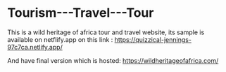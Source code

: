 # Tourism---Travel---Tour

This is a wild heritage of africa tour and travel website, its sample is available on netflify.app 
on this link : 
https://quizzical-jennings-97c7ca.netlify.app/

And have final version which is hosted:
https://wildheritageofafrica.com/
